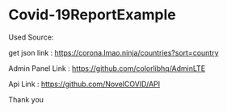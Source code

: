 # Covid-19ReportExample

Used Source:

get json link : https://corona.lmao.ninja/countries?sort=country

Admin Panel Link : https://github.com/colorlibhq/AdminLTE

Api Link : https://github.com/NovelCOVID/API 


Thank you
